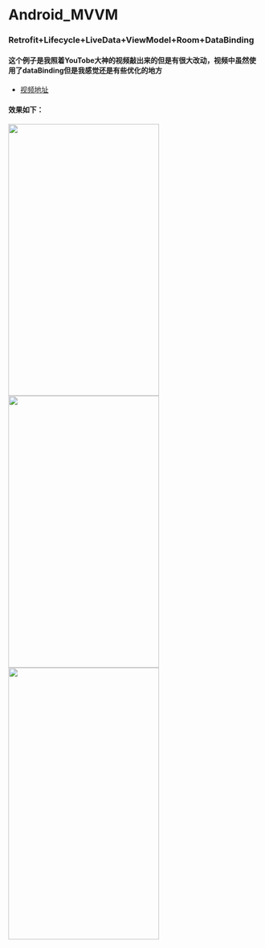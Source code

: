 # Android_MVVM

### Retrofit+Lifecycle+LiveData+ViewModel+Room+DataBinding

#### 这个例子是我照着YouTobe大神的视频敲出来的但是有很大改动，视频中虽然使用了dataBinding但是我感觉还是有些优化的地方

* [视频地址](https://www.youtube.com/watch?v=-Ue9Ayv4_kY&list=PLam6bY5NszYOUDKwe-6tVhb3zVevwbHiK&index=1&pbjreload=101)

#### 效果如下：

<img width="300px" height="540px" src="https://cdn.jsdelivr.net/gh/Naruto-1996/picture/images/S10112-11390353.png"/>

<img width="300px" height="540px" src="https://cdn.jsdelivr.net/gh/Naruto-1996/picture/images/S10112-11391548.png"/>

<img width="300px" height="540px" src="https://cdn.jsdelivr.net/gh/Naruto-1996/picture/images/S10112-11393131.png"/>



